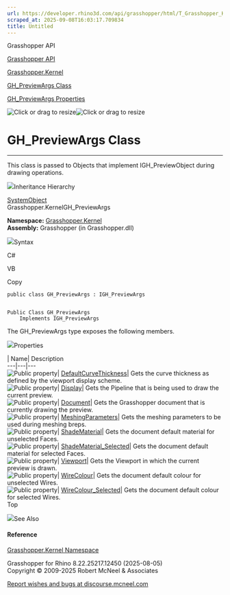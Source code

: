 ```yaml
---
url: https://developer.rhino3d.com/api/grasshopper/html/T_Grasshopper_Kernel_GH_PreviewArgs.htm
scraped_at: 2025-09-08T16:03:17.709834
title: Untitled
---
```


Grasshopper API

[Grasshopper API](../html/723c01da-9986-4db2-8f53-6f3a7494df75.htm
"Grasshopper API")

[Grasshopper.Kernel](../html/N_Grasshopper_Kernel.htm "Grasshopper.Kernel")

[GH_PreviewArgs Class](../html/T_Grasshopper_Kernel_GH_PreviewArgs.htm
"GH_PreviewArgs Class")

[GH_PreviewArgs
Properties](../html/Properties_T_Grasshopper_Kernel_GH_PreviewArgs.htm
"GH_PreviewArgs Properties")

![Click or drag to resize](../icons/TocOpen.gif)![Click or drag to
resize](../icons/TocClose.gif)

# GH_PreviewArgs Class  
  
---  
  
This class is passed to Objects that implement IGH_PreviewObject during
drawing operations.

![](../icons/SectionExpanded.png)Inheritance Hierarchy

[SystemObject](https://docs.microsoft.com/dotnet/api/system.object)  
Grasshopper.KernelGH_PreviewArgs  

**Namespace:** [Grasshopper.Kernel](N_Grasshopper_Kernel.htm)  
**Assembly:** Grasshopper (in Grasshopper.dll)

![](../icons/SectionExpanded.png)Syntax

C#

VB

Copy

    
    
    public class GH_PreviewArgs : IGH_PreviewArgs
    
    
    Public Class GH_PreviewArgs
    	Implements IGH_PreviewArgs

The GH_PreviewArgs type exposes the following members.

![](../icons/SectionExpanded.png)Properties

| Name| Description  
---|---|---  
![Public property](../icons/pubproperty.gif)|
[DefaultCurveThickness](P_Grasshopper_Kernel_GH_PreviewArgs_DefaultCurveThickness.htm)|
Gets the curve thickness as defined by the viewport display scheme.  
![Public property](../icons/pubproperty.gif)|
[Display](P_Grasshopper_Kernel_GH_PreviewArgs_Display.htm)|  Gets the Pipeline
that is being used to draw the current preview.  
![Public property](../icons/pubproperty.gif)|
[Document](P_Grasshopper_Kernel_GH_PreviewArgs_Document.htm)|  Gets the
Grasshopper document that is currently drawing the preview.  
![Public property](../icons/pubproperty.gif)|
[MeshingParameters](P_Grasshopper_Kernel_GH_PreviewArgs_MeshingParameters.htm)|
Gets the meshing parameters to be used during meshing breps.  
![Public property](../icons/pubproperty.gif)|
[ShadeMaterial](P_Grasshopper_Kernel_GH_PreviewArgs_ShadeMaterial.htm)|  Gets
the document default material for unselected Faces.  
![Public property](../icons/pubproperty.gif)|
[ShadeMaterial_Selected](P_Grasshopper_Kernel_GH_PreviewArgs_ShadeMaterial_Selected.htm)|
Gets the document default material for selected Faces.  
![Public property](../icons/pubproperty.gif)|
[Viewport](P_Grasshopper_Kernel_GH_PreviewArgs_Viewport.htm)|  Gets the
Viewport in which the current preview is drawn.  
![Public property](../icons/pubproperty.gif)|
[WireColour](P_Grasshopper_Kernel_GH_PreviewArgs_WireColour.htm)|  Gets the
document default colour for unselected Wires.  
![Public property](../icons/pubproperty.gif)|
[WireColour_Selected](P_Grasshopper_Kernel_GH_PreviewArgs_WireColour_Selected.htm)|
Gets the document default colour for selected Wires.  
Top

![](../icons/SectionExpanded.png)See Also

#### Reference

[Grasshopper.Kernel Namespace](N_Grasshopper_Kernel.htm)

Grasshopper for Rhino 8.22.25217.12450 (2025-08-05)  
Copyright © 2009-2025 Robert McNeel & Associates

[Report wishes and bugs at
discourse.mcneel.com](https://discourse.mcneel.com/c/grasshopper)

